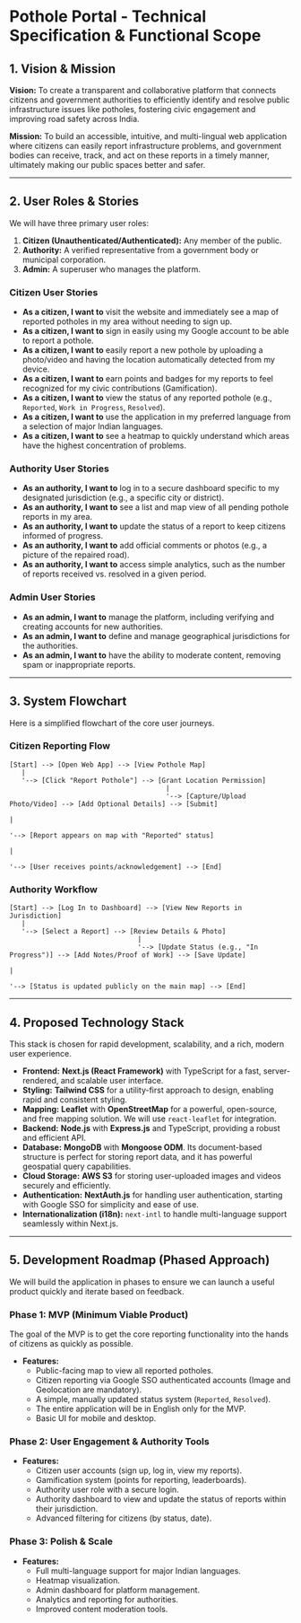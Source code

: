 # Pothole Portal - Technical Specification & Functional Scope

## 1. Vision & Mission

**Vision:** To create a transparent and collaborative platform that connects citizens and government authorities to efficiently identify and resolve public infrastructure issues like potholes, fostering civic engagement and improving road safety across India.

**Mission:** To build an accessible, intuitive, and multi-lingual web application where citizens can easily report infrastructure problems, and government bodies can receive, track, and act on these reports in a timely manner, ultimately making our public spaces better and safer.

---

## 2. User Roles & Stories

We will have three primary user roles:

1.  **Citizen (Unauthenticated/Authenticated):** Any member of the public.
2.  **Authority:** A verified representative from a government body or municipal corporation.
3.  **Admin:** A superuser who manages the platform.

### Citizen User Stories

-   **As a citizen, I want to** visit the website and immediately see a map of reported potholes in my area without needing to sign up.
-   **As a citizen, I want to** sign in easily using my Google account to be able to report a pothole.
-   **As a citizen, I want to** easily report a new pothole by uploading a photo/video and having the location automatically detected from my device.
-   **As a citizen, I want to** earn points and badges for my reports to feel recognized for my civic contributions (Gamification).
-   **As a citizen, I want to** view the status of any reported pothole (e.g., `Reported`, `Work in Progress`, `Resolved`).
-   **As a citizen, I want to** use the application in my preferred language from a selection of major Indian languages.
-   **As a citizen, I want to** see a heatmap to quickly understand which areas have the highest concentration of problems.

### Authority User Stories

-   **As an authority, I want to** log in to a secure dashboard specific to my designated jurisdiction (e.g., a specific city or district).
-   **As an authority, I want to** see a list and map view of all pending pothole reports in my area.
-   **As an authority, I want to** update the status of a report to keep citizens informed of progress.
-   **As an authority, I want to** add official comments or photos (e.g., a picture of the repaired road).
-   **As an authority, I want to** access simple analytics, such as the number of reports received vs. resolved in a given period.

### Admin User Stories

-   **As an admin, I want to** manage the platform, including verifying and creating accounts for new authorities.
-   **As an admin, I want to** define and manage geographical jurisdictions for the authorities.
-   **As an admin, I want to** have the ability to moderate content, removing spam or inappropriate reports.

---

## 3. System Flowchart

Here is a simplified flowchart of the core user journeys.

### Citizen Reporting Flow

```
[Start] --> [Open Web App] --> [View Pothole Map]
   |
   '--> [Click "Report Pothole"] --> [Grant Location Permission]
                                       |
                                       '--> [Capture/Upload Photo/Video] --> [Add Optional Details] --> [Submit]
                                                                                                        |
                                                                                                        '--> [Report appears on map with "Reported" status]
                                                                                                        |
                                                                                                        '--> [User receives points/acknowledgement] --> [End]
```

### Authority Workflow

```
[Start] --> [Log In to Dashboard] --> [View New Reports in Jurisdiction]
   |
   '--> [Select a Report] --> [Review Details & Photo]
                                |
                                '--> [Update Status (e.g., "In Progress")] --> [Add Notes/Proof of Work] --> [Save Update]
                                                                                                              |
                                                                                                              '--> [Status is updated publicly on the main map] --> [End]
```

---

## 4. Proposed Technology Stack

This stack is chosen for rapid development, scalability, and a rich, modern user experience.

-   **Frontend:** **Next.js (React Framework)** with TypeScript for a fast, server-rendered, and scalable user interface.
-   **Styling:** **Tailwind CSS** for a utility-first approach to design, enabling rapid and consistent styling.
-   **Mapping:** **Leaflet** with **OpenStreetMap** for a powerful, open-source, and free mapping solution. We will use `react-leaflet` for integration.
-   **Backend:** **Node.js** with **Express.js** and TypeScript, providing a robust and efficient API.
-   **Database:** **MongoDB** with **Mongoose ODM**. Its document-based structure is perfect for storing report data, and it has powerful geospatial query capabilities.
-   **Cloud Storage:** **AWS S3** for storing user-uploaded images and videos securely and efficiently.
-   **Authentication:** **NextAuth.js** for handling user authentication, starting with Google SSO for simplicity and ease of use.
-   **Internationalization (i18n):** `next-intl` to handle multi-language support seamlessly within Next.js.

---

## 5. Development Roadmap (Phased Approach)

We will build the application in phases to ensure we can launch a useful product quickly and iterate based on feedback.

### Phase 1: MVP (Minimum Viable Product)

The goal of the MVP is to get the core reporting functionality into the hands of citizens as quickly as possible.

-   **Features:**
    -   Public-facing map to view all reported potholes.
    -   Citizen reporting via Google SSO authenticated accounts (Image and Geolocation are mandatory).
    -   A simple, manually updated status system (`Reported`, `Resolved`).
    -   The entire application will be in English only for the MVP.
    -   Basic UI for mobile and desktop.

### Phase 2: User Engagement & Authority Tools

-   **Features:**
    -   Citizen user accounts (sign up, log in, view my reports).
    -   Gamification system (points for reporting, leaderboards).
    -   Authority user role with a secure login.
    -   Authority dashboard to view and update the status of reports within their jurisdiction.
    -   Advanced filtering for citizens (by status, date).

### Phase 3: Polish & Scale

-   **Features:**
    -   Full multi-language support for major Indian languages.
    -   Heatmap visualization.
    -   Admin dashboard for platform management.
    -   Analytics and reporting for authorities.
    -   Improved content moderation tools.
